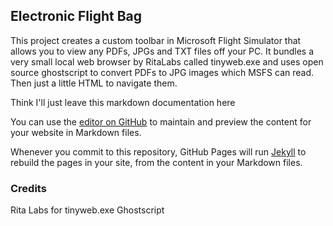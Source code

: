 ## Electronic Flight Bag

This project creates a custom toolbar in Microsoft Flight Simulator that allows you to view any PDFs, JPGs and TXT files off your PC. It bundles a very small local web browser by RitaLabs called tinyweb.exe and uses open source ghostscript to convert PDFs to JPG images which MSFS can read. Then just a little HTML to navigate them.


Think I'll just leave this markdown documentation here

You can use the [editor on GitHub](https://github.com/spit40/msfs_spit40_ebag/edit/gh-pages/index.md) to maintain and preview the content for your website in Markdown files.

Whenever you commit to this repository, GitHub Pages will run [Jekyll](https://jekyllrb.com/) to rebuild the pages in your site, from the content in your Markdown files.


### Credits

Rita Labs for tinyweb.exe
Ghostscript
